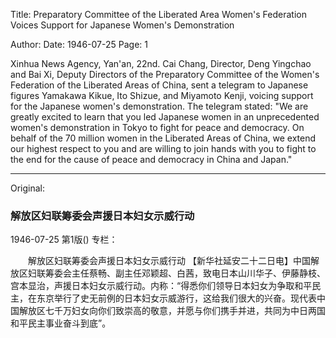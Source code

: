 Title: Preparatory Committee of the Liberated Area Women's Federation Voices Support for Japanese Women's Demonstration

Author:
Date: 1946-07-25
Page: 1

Xinhua News Agency, Yan'an, 22nd. Cai Chang, Director, Deng Yingchao and Bai Xi, Deputy Directors of the Preparatory Committee of the Women's Federation of the Liberated Areas of China, sent a telegram to Japanese figures Yamakawa Kikue, Ito Shizue, and Miyamoto Kenji, voicing support for the Japanese women's demonstration. The telegram stated: "We are greatly excited to learn that you led Japanese women in an unprecedented women's demonstration in Tokyo to fight for peace and democracy. On behalf of the 70 million women in the Liberated Areas of China, we extend our highest respect to you and are willing to join hands with you to fight to the end for the cause of peace and democracy in China and Japan."



<hr /> 

Original: 


### 解放区妇联筹委会声援日本妇女示威行动

1946-07-25
第1版()
专栏：

　　解放区妇联筹委会声援日本妇女示威行动
    【新华社延安二十二日电】中国解放区妇联筹委会主任蔡畅、副主任邓颖超、白茜，致电日本山川华子、伊藤静枝、宫本显治，声援日本妇女示威行动。内称：“得悉你们领导日本妇女为争取和平民主，在东京举行了史无前例的日本妇女示威游行，这给我们很大的兴奋。现代表中国解放区七千万妇女向你们致崇高的敬意，并愿与你们携手并进，共同为中日两国和平民主事业奋斗到底”。
